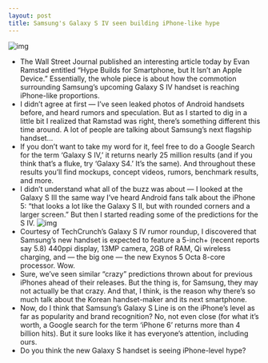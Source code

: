 ```yaml
---
layout: post
title: Samsung's Galaxy S IV seen building iPhone-like hype
---
```

![img](http://media.idownloadblog.com/wp-content/uploads/2013/01/samsung-galaxy-s4-concept.jpg)
* The Wall Street Journal published an interesting article today by Evan Ramstad entitled “Hype Builds for Smartphone, but It Isn’t an Apple Device.” Essentially, the whole piece is about how the commotion surrounding Samsung’s upcoming Galaxy S IV handset is reaching iPhone-like proportions.
* I didn’t agree at first — I’ve seen leaked photos of Android handsets before, and heard rumors and speculation. But as I started to dig in a little bit I realized that Ramstad was right, there’s something different this time around. A lot of people are talking about Samsung’s next flagship handset…
* If you don’t want to take my word for it, feel free to do a Google Search for the term ‘Galaxy S IV,’ it returns nearly 25 million results (and if you think that’s a fluke, try ‘Galaxy S4.’ It’s the same). And throughout these results you’ll find mockups, concept videos, rumors, benchmark results, and more.
* I didn’t understand what all of the buzz was about — I looked at the Galaxy S III the same way I’ve heard Android fans talk about the iPhone 5: “that looks a lot like the Galaxy S II, but with rounded corners and a larger screen.” But then I started reading some of the predictions for the S IV.
![img](http://media.idownloadblog.com/wp-content/uploads/2013/01/galaxy-s-iv-leak-sammobile-001.jpg)
* Courtesy of TechCrunch’s Galaxy S IV rumor roundup, I discovered that Samsung’s new handset is expected to feature a 5-inch+ (recent reports say 5.8) 440ppi display, 13MP camera, 2GB of RAM, Qi wireless charging, and — the big one — the new Exynos 5 Octa 8-core processor. Wow.
* Sure, we’ve seen similar “crazy” predictions thrown about for previous iPhones ahead of their releases. But the thing is, for Samsung, they may not actually be that crazy. And that, I think, is the reason why there’s so much talk about the Korean handset-maker and its next smartphone.
* Now, do I think that Samsung’s Galaxy S Line is on the iPhone’s level as far as popularity and brand recognition? No, not even close (for what it’s worth, a Google search for the term ‘iPhone 6’ returns more than 4 billion hits). But it sure looks like it has everyone’s attention, including ours.
* Do you think the new Galaxy S handset is seeing iPhone-level hype?

